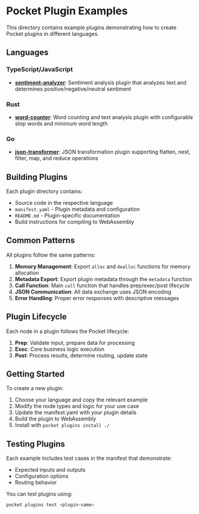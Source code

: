 # Pocket Plugin Examples

This directory contains example plugins demonstrating how to create Pocket plugins in different languages.

## Languages

### TypeScript/JavaScript
- **[sentiment-analyzer](./typescript/sentiment-analyzer/)**: Sentiment analysis plugin that analyzes text and determines positive/negative/neutral sentiment

### Rust
- **[word-counter](./rust/word-counter/)**: Word counting and text analysis plugin with configurable stop words and minimum word length

### Go
- **[json-transformer](./go/json-transformer/)**: JSON transformation plugin supporting flatten, nest, filter, map, and reduce operations

## Building Plugins

Each plugin directory contains:
- Source code in the respective language
- `manifest.yaml` - Plugin metadata and configuration
- `README.md` - Plugin-specific documentation
- Build instructions for compiling to WebAssembly

## Common Patterns

All plugins follow the same patterns:

1. **Memory Management**: Export `alloc` and `dealloc` functions for memory allocation
2. **Metadata Export**: Export plugin metadata through the `metadata` function
3. **Call Function**: Main `call` function that handles prep/exec/post lifecycle
4. **JSON Communication**: All data exchange uses JSON encoding
5. **Error Handling**: Proper error responses with descriptive messages

## Plugin Lifecycle

Each node in a plugin follows the Pocket lifecycle:

1. **Prep**: Validate input, prepare data for processing
2. **Exec**: Core business logic execution
3. **Post**: Process results, determine routing, update state

## Getting Started

To create a new plugin:

1. Choose your language and copy the relevant example
2. Modify the node types and logic for your use case
3. Update the manifest.yaml with your plugin details
4. Build the plugin to WebAssembly
5. Install with `pocket plugins install ./`

## Testing Plugins

Each example includes test cases in the manifest that demonstrate:
- Expected inputs and outputs
- Configuration options
- Routing behavior

You can test plugins using:
```bash
pocket plugins test <plugin-name>
```